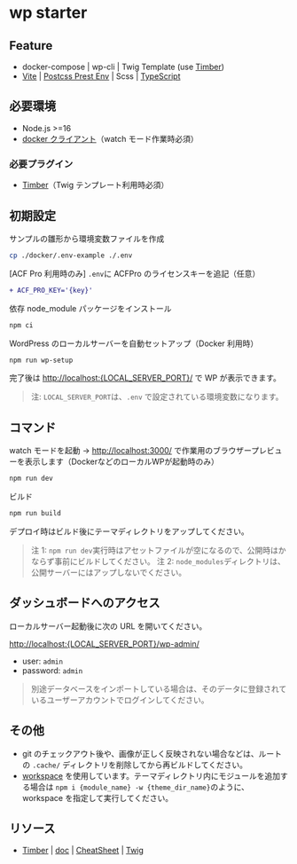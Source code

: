 # wp starter

## Feature

- docker-compose | wp-cli | Twig Template (use [Timber](https://wordpress.org/plugins/timber-library/))
- [Vite](https://vitejs.dev/config/) | [Postcss Prest Env](https://preset-env.cssdb.org/features/) | Scss | [TypeScript](https://www.typescriptlang.org/docs/)

## 必要環境

- Node.js >=16
- [docker クライアント](https://www.docker.com/get-started)（watch モード作業時必須）

### 必要プラグイン

- [Timber](https://ja.wordpress.org/plugins/timber-library/)（Twig テンプレート利用時必須）

## 初期設定

サンプルの雛形から環境変数ファイルを作成

```sh
cp ./docker/.env-example ./.env
```

[ACF Pro 利用時のみ] `.env`に ACFPro のライセンスキーを追記（任意）

```diff
+ ACF_PRO_KEY='{key}'
```

依存 node_module パッケージをインストール

```sh
npm ci
```

WordPress のローカルサーバーを自動セットアップ（Docker 利用時）

```sh
npm run wp-setup
```

完了後は <http://localhost:{LOCAL_SERVER_PORT}/> で WP が表示できます。

> 注: `LOCAL_SERVER_PORT`は、`.env` で設定されている環境変数になります。

## コマンド

watch モードを起動 -> <http://localhost:3000/> で作業用のブラウザープレビューを表示します（DockerなどのローカルWPが起動時のみ）

```sh
npm run dev
```

ビルド

```sh
npm run build
```

デプロイ時はビルド後にテーマディレクトリをアップしてください。

> 注 1: `npm run dev`実行時はアセットファイルが空になるので、公開時はかならず事前にビルドしてください。
> 注 2: `node_modules`ディレクトリは、公開サーバーにはアップしないでください。

## ダッシュボードへのアクセス

ローカルサーバー起動後に次の URL を開いてください。

<http://localhost:{LOCAL_SERVER_PORT}/wp-admin/>

- user: `admin`
- password: `admin`

> 別途データベースをインポートしている場合は、そのデータに登録されているユーザーアカウントでログインしてください。

## その他

- git のチェックアウト後や、画像が正しく反映されない場合などは、ルートの `.cache/` ディレクトリを削除してから再ビルドしてください。
- [workspace](https://docs.npmjs.com/cli/v7/using-npm/workspaces) を使用しています。テーマディレクトリ内にモジュールを追加する場合は `npm i {module_name} -w {theme_dir_name}`のように、workspace を指定して実行してください。

## リソース

- [Timber](https://github.com/timber/timber) | [doc](https://timber.github.io/docs/) | [CheatSheet](https://timber.github.io/docs/guides/cheatsheet/) | [Twig](https://twig.symfony.com/doc/2.x/index.html)
